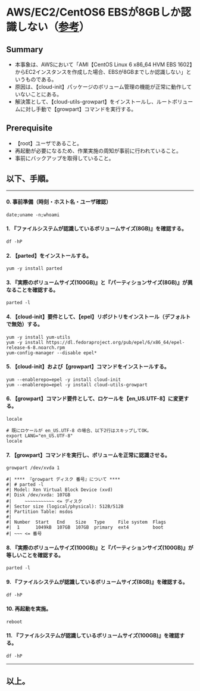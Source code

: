 # AWS/EC2/CentOS6 EBSが8GBしか認識しない（[参考](http://ysh.hateblo.jp/entry/2016/04/08/011349)）

## Summary
- 本事象は、AWSにおいて「AMI【CentOS Linux 6 x86_64 HVM EBS 1602】からEC2インスタンスを作成した場合、EBSが8GBまでしか認識しない」というものである。
- 原因は、【cloud-init】パッケージのボリューム管理の機能が正常に動作していないことにある。
- 解決策として、【cloud-utils-growpart】をインストールし、ルートボリュームに対し手動で【growpart】コマンドを実行する。

## Prerequisite
- 【root】ユーザであること。
- 再起動が必要になるため、作業実施の周知が事前に行われていること。
- 事前にバックアップを取得していること。

## 以下、手順。

--------------------------------

####  0. 事前準備（時刻・ホスト名・ユーザ確認）

    date;uname -n;whoami

####  1. 『ファイルシステムが認識しているボリュームサイズ(8GB)』を確認する。

    df -hP

####  2. 【parted】をインストールする。

    yum -y install parted

####  3. 『実際のボリュームサイズ(100GB)』と『パーティションサイズ(8GB)』が異なることを確認する。

    parted -l

####  4. 【cloud-init】要件として、【epel】リポジトリをインストール（デフォルトで無効）する。

    yum -y install yum-utils
    yum -y install https://dl.fedoraproject.org/pub/epel/6/x86_64/epel-release-6-8.noarch.rpm
    yum-config-manager --disable epel*

####  5. 【cloud-init】および【growpart】コマンドをインストールする。

    yum --enablerepo=epel -y install cloud-init
    yum --enablerepo=epel -y install cloud-utils-growpart

####  6. 【growpart】コマンド要件として、ロケールを【en_US.UTF-8】に変更する。

    locale

    # 既にロケールが en_US.UTF-8 の場合、以下2行はスキップしてOK。
    export LANG="en_US.UTF-8"
    locale

####  7. 【growpart】コマンドを実行し、ボリュームを正常に認識させる。

    growpart /dev/xvda 1

    #| **** 『growpart ディスク 番号』について ****
    #| # parted -l
    #| Model: Xen Virtual Block Device (xvd)
    #| Disk /dev/xvda: 107GB
    #|     ~~~~~~~~~~~ <= ディスク
    #| Sector size (logical/physical): 512B/512B
    #| Partition Table: msdos
    #| 
    #| Number  Start   End    Size   Type     File system  Flags
    #|  1      1049kB  107GB  107GB  primary  ext4         boot
    #| ~~~ <= 番号

####  8. 『実際のボリュームサイズ(100GB)』と『パーティションサイズ(100GB)』が等しいことを確認する。

    parted -l

####  9. 『ファイルシステムが認識しているボリュームサイズ(8GB)』を確認する。

    df -hP

#### 10. 再起動を実施。

    reboot

#### 11. 『ファイルシステムが認識しているボリュームサイズ(100GB)』を確認する。

    df -hP

--------------------------------

## 以上。
